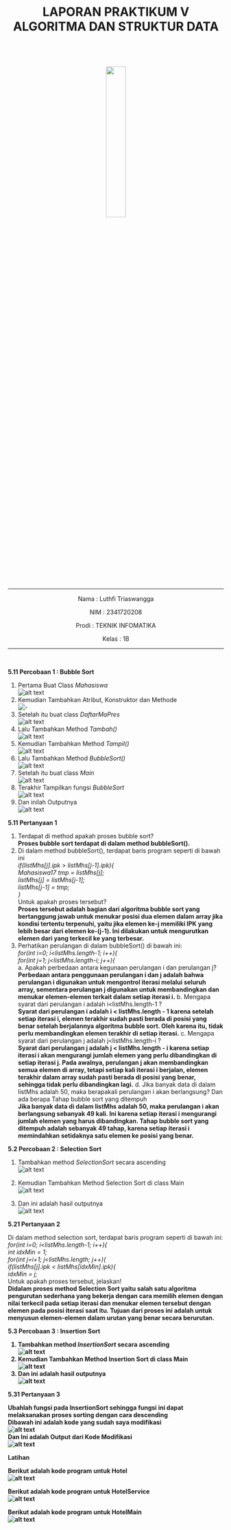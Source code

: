 # <p align ="center">  LAPORAN PRAKTIKUM V ALGORITMA DAN STRUKTUR DATA </p> 
<br><br>

<p align="center">
   <img src="https://static.wikia.nocookie.net/logopedia/images/8/8a/Politeknik_Negeri_Malang.png/revision/latest?cb=20190922202558" width="30%"> </p>

<br>

<hr>
<p align = "center"> Nama  : Luthfi Triaswangga </p>
<p align = "center"> NIM   : 2341720208 </p>
<p align = "center"> Prodi : TEKNIK INFOMATIKA</p>
<p align = "center"> Kelas : 1B </p>
<hr><br>

<b>5.11 Percobaan 1 : Bubble Sort</b>

1. Pertama Buat Class <i>Mahasiswa</i><br>
![alt text](image.png)
2. Kemudian Tambahkan Atribut, Konstruktor dan Methode<br>
![-](image-1.png)
3. Setelah itu buat class <i>DaftarMaPres</i><br>
![alt text](image-2.png)
4. Lalu Tambahkan Method <i>Tambah()</i><br>![alt text](image-3.png)
5. Kemudian Tambahkan Method <i>Tampil()</i><br>
![alt text](image-4.png)
6. Lalu Tambahkan Method <i>BubbleSort()</i><br>
![alt text](image-5.png)
7. Setelah itu buat class <i>Main</i><br>
![alt text](image-6.png)
8. Terakhir Tampilkan fungsi <i>BubbleSort</i><br>
![alt text](image-7.png)
9. Dan inilah Outputnya<br>
![alt text](image-8.png)

<b>5.11 Pertanyaan 1</b>

1. Terdapat di method apakah proses bubble sort?<br><b>
Proses bubble sort terdapat di dalam method bubbleSort().</b>
2. Di dalam method bubbleSort(), terdapat baris program seperti di bawah ini<br><i>
if(listMhs[j].ipk > listMhs[j-1].ipk){<br>
    Mahasiswa17 tmp = listMhs[j];<br>
    listMhs[j] = listMhs[j-1];<br>
    listMhs[j-1] = tmp;<br>
}<br></i>
Untuk apakah proses tersebut?<br><b>
Proses tersebut adalah bagian dari algoritma bubble sort yang bertanggung jawab untuk menukar posisi dua elemen dalam array jika kondisi tertentu terpenuhi, yaitu jika elemen ke-j memiliki IPK yang lebih besar dari elemen ke-(j-1). Ini dilakukan untuk mengurutkan elemen dari yang terkecil ke yang terbesar.</b>
3. Perhatikan perulangan di dalam bubbleSort() di bawah ini:<br><i>
for(int i=0; i<listMhs.length-1; i++){<br>
for(int j=1; j<listMhs.length-i; j++){<br></i>
a. Apakah perbedaan antara kegunaan perulangan i dan perulangan j? <br><b>
Perbedaan antara penggunaan perulangan i dan j adalah bahwa perulangan i digunakan untuk mengontrol iterasi melalui seluruh array, sementara perulangan j digunakan untuk membandingkan dan menukar elemen-elemen terkait dalam setiap iterasi i.</b>
b. Mengapa syarat dari perulangan i adalah i<listMhs.length-1 ?<br><b>
Syarat dari perulangan i adalah i < listMhs.length - 1 karena setelah setiap iterasi i, elemen terakhir sudah pasti berada di posisi yang benar setelah berjalannya algoritma bubble sort. Oleh karena itu, tidak perlu membandingkan elemen terakhir di setiap iterasi.</b>
c. Mengapa syarat dari perulangan j adalah j<listMhs.length-i ?<br><b>
 Syarat dari perulangan j adalah j < listMhs.length - i karena setiap iterasi i akan mengurangi jumlah elemen yang perlu dibandingkan di setiap iterasi j. Pada awalnya, perulangan j akan membandingkan semua elemen di array, tetapi setiap kali iterasi i berjalan, elemen terakhir dalam array sudah pasti berada di posisi yang benar, sehingga tidak perlu dibandingkan lagi.</b>
d. Jika banyak data di dalam listMhs adalah 50, maka berapakali perulangan i akan 
berlangsung? Dan ada berapa Tahap bubble sort yang ditempuh<br><b>
Jika banyak data di dalam listMhs adalah 50, maka perulangan i akan berlangsung sebanyak 49 kali. Ini karena setiap iterasi i mengurangi jumlah elemen yang harus dibandingkan. Tahap bubble sort yang ditempuh adalah sebanyak 49 tahap, karena setiap iterasi i memindahkan setidaknya satu elemen ke posisi yang benar.</b>

<b>5.2 Percobaan 2 : Selection Sort</b>

1. Tambahkan method <i>SelectionSort</i> secara ascending<br>
![alt text](image-9.png)

2. Kemudian Tambahkan Method Selection Sort di class Main<br>
![alt text](image-10.png)

3. Dan ini adalah hasil outputnya<br>
![alt text](image-11.png)

<b>5.21 Pertanyaan 2</b>

Di dalam method selection sort, terdapat baris program seperti di bawah ini:<br><i>
for(int i=0; i<listMhs.length-1; i++){<br>
    int idxMin = 1;<br>
    for(int j=i+1; j<listMhs.length; j++){<br>
        if(listMhs[j].ipk < listMhs[idxMin].ipk){<br>
        idxMin = j;<br></i>
Untuk apakah proses tersebut, jelaskan!<br><b>
Didalam proses method Selection Sort yaitu salah satu algoritma pengurutan sederhana yang bekerja dengan cara memilih elemen dengan nilai terkecil pada setiap iterasi dan menukar elemen tersebut dengan elemen pada posisi iterasi saat itu. Tujuan dari proses ini adalah untuk menyusun elemen-elemen dalam urutan yang benar secara berurutan.

<b>5.3 Percobaan 3 : Insertion Sort</b>

1. Tambahkan method <i>InsertionSort</i> secara ascending<br>
![alt text](image-12.png)
2. Kemudian Tambahkan Method Insertion Sort di class Main<br>
![alt text](image-13.png)
3. Dan ini adalah hasil outputnya<br>
![alt text](image-14.png)

<b>5.31 Pertanyaan 3</b>

Ubahlah fungsi pada InsertionSort sehingga fungsi ini dapat melaksanakan proses sorting 
dengan cara descending<br><b>
Dibawah ini adalah kode yang sudah saya modifikasi</b><br>
![alt text](image-15.png)<br><b>
Dan Ini adalah Output dari Kode Modifikasi</b><br>
![alt text](image-16.png)

<b>Latihan</b>

Berikut adalah kode program untuk Hotel<br>
![alt text](image-17.png)<br>

Berikut adalah kode program untuk HotelService<br>
![alt text](image-18.png)<br>

Berikut adalah kode program untuk HotelMain<br>
![alt text](image-19.png)